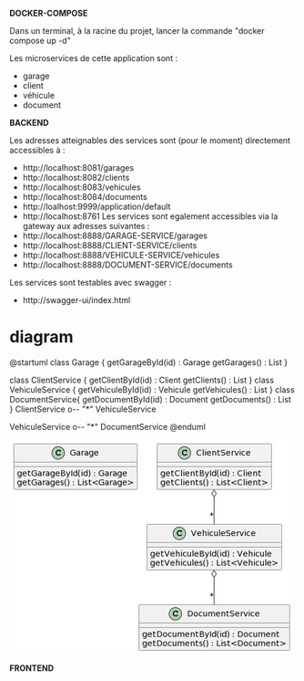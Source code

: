 

**DOCKER-COMPOSE**

Dans un terminal, à la racine du projet, lancer la commande "docker compose up -d"


Les microservices de cette application sont :
- garage
- client
- véhicule 
- document 

**BACKEND**

Les adresses atteignables des services sont (pour le moment) directement accessibles à : 
- http://localhost:8081/garages
- http://localhost:8082/clients
- http://localhost:8083/vehicules
- http://localhost:8084/documents
- http://loalhost:9999/application/default 
- http://localhost:8761 
Les services sont egalement accessibles via la gateway aux adresses suivantes : 
- http://localhost:8888/GARAGE-SERVICE/garages
- http://localhost:8888/CLIENT-SERVICE/clients
- http://localhost:8888/VEHICULE-SERVICE/vehicules
- http://localhost:8888/DOCUMENT-SERVICE/documents

Les services sont testables avec swagger : 
- http://swagger-ui/index.html 


# diagram
@startuml
class Garage {
getGarageById(id) : Garage
getGarages() : List<Garage>
}

class ClientService {
getClientById(id) : Client
getClients() : List<Client>
}
class VehiculeService {
getVehiculeById(id) : Vehicule
getVehicules() : List<Vehicule>
}
class DocumentService{
getDocumentById(id) : Document
getDocuments() : List<Document>
}
ClientService o-- "*" VehiculeService

VehiculeService o-- "*" DocumentService
@enduml

![img.png](img.png)

**FRONTEND** 

